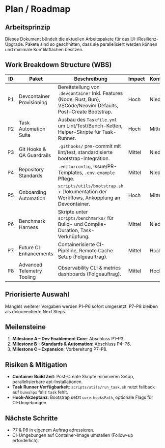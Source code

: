 # Plan / Roadmap

## Arbeitsprinzip
Dieses Dokument bündelt die aktuellen Arbeitspakete für das UI-/Resilienz-Upgrade. Pakete sind so geschnitten, dass sie parallelisiert werden können und minimale Konfliktflächen besitzen.

## Work Breakdown Structure (WBS)

| ID | Paket | Beschreibung | Impact | Konfliktrisiko |
|----|-------|--------------|--------|----------------|
| P1 | Devcontainer Provisioning | Bereitstellung von `.devcontainer` inkl. Features (Node, Rust, Bun), VSCode/Neovim Defaults, Post-Create Bootstrap. | Hoch | Niedrig |
| P2 | Task Automation Suite | Ausbau des `Taskfile.yml` um Lint/Test/Bench-Ketten, Helper-Skripte für Task-Runner. | Hoch | Mittel |
| P3 | Git Hooks & QA Guardrails | `.githooks/` pre-commit mit lint/test, standardisierte bootstrap-Integration. | Mittel | Niedrig |
| P4 | Repository Standards | `.editorconfig`, Issue/PR-Templates, `.env.example` Pflege. | Mittel | Niedrig |
| P5 | Onboarding Automation | `scripts/utils/bootstrap.sh` + Dokumentation der Workflows, Ankopplung an Devcontainer. | Hoch | Mittel |
| P6 | Benchmark Harness | Skripte unter `scripts/benchmarks/` für Build- und Compile-Duration, Task-Verknüpfung. | Mittel | Niedrig |
| P7 | Future CI Enhancements | Containerisierte CI-Pipeline, Remote Cache Setup (Folgeauftrag). | Mittel | Hoch |
| P8 | Advanced Telemetry Tooling | Observability CLI & metrics dashboards (Folgeauftrag). | Mittel | Hoch |

## Priorisierte Auswahl
Mangels weiterer Vorgaben werden P1–P6 sofort umgesetzt. P7–P8 bleiben als dokumentierte Next Steps.

## Meilensteine
1. **Milestone A – Dev Enablement Core**: Abschluss P1–P3.
2. **Milestone B – Standards & Automation**: Abschluss P4–P6.
3. **Milestone C – Expansion**: Vorbereitung P7–P8.

## Risiken & Mitigation
- **Container Build Zeit**: Post-Create Skripte minimieren Setup, parallelisierbare apt-Installationen.
- **Task Runner Verfügbarkeit**: `scripts/utils/run_task.sh` nutzt fallback auf `bunx`/`npx` falls `task` fehlt.
- **Hook-Akzeptanz**: Bootstrap setzt `core.hooksPath`, optionale Flags für CI-Umgebungen.

## Nächste Schritte
- P7 & P8 in eigenem Auftrag adressieren.
- CI-Umgebungen auf Container-Image umstellen (Follow-up erforderlich).
